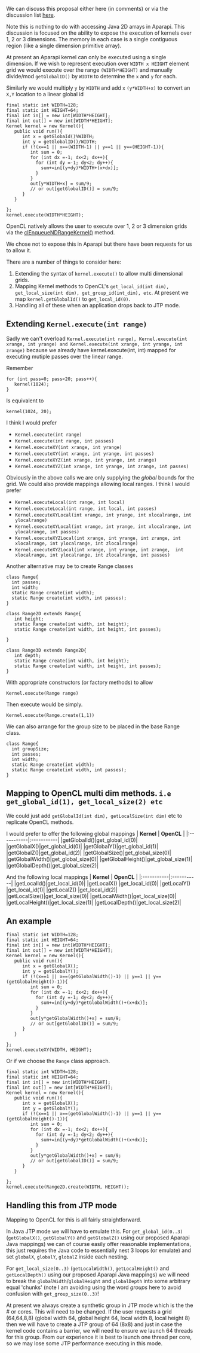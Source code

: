 We can discuss this proposal either here (in comments) or via the discussion list [here](http://groups.google.com/group/aparapi-discuss/browse_thread/thread/27e407cce98d9af0).

Note this is nothing to do with accessing Java 2D arrays in Aparapi. This discussion is focused on the ability to expose the execution of kernels over 1, 2 or 3 dimensions.  The memory in each case is a single contiguous region (like a single dimension primitive array).

At present an Aparapi kernel can only be executed using a single dimension. If we wish to represent execution over `WIDTH x HEIGHT` element grid we would execute over the range `(WIDTH*HEIGHT)` and manually divide/mod `getGlobalID()` by `WIDTH` to determine the `x` and `y` for each.

Similarly we would multiply `y` by `WIDTH` and add `x` `(y*WIDTH+x)` to convert an `X,Y` location to a linear global id

```
final static int WIDTH=128;
final static int HEIGHT=64;
final int in[] = new int[WIDTH*HEIGHT];
final int out[] = new int[WIDTH*HEIGHT];
Kernel kernel = new Kernel(){
   public void run(){
      int x = getGlobaId()%WIDTH;
      int y = getGlobalID()/WIDTH;
      if (!(x==1 || x==(WIDTH-1) || y==1 || y==(HEIGHT-1)){
         int sum = 0;
         for (int dx =-1; dx<2; dx++){
           for (int dy =-1; dy<2; dy++){
             sum+=in[(y+dy)*WIDTH+(x+dx)];
           }
         }
         out[y*WIDTH+x] = sum/9;
         // or out[getGlobalID()] = sum/9;
      } 
   }

};
kernel.execute(WIDTH*HEIGHT);
```

OpenCL natively allows the user to execute over 1, 2 or 3 dimension grids via the [clEnqueueNDRangeKernel()](http://www.khronos.org/registry/cl/sdk/1.2/docs/man/xhtml/clEnqueueNDRangeKernel.html) method.

We chose not to expose this in Aparapi but there have been requests for us to allow it.

There are a number of things to consider here:
  1. Extending the syntax of `kernel.execute()` to allow multi dimensional grids.
  1. Mapping Kernel methods to OpenCL's `get_local_id(int dim), get_local_size(int dim), get_group_id(int_dim), etc`. At present we map `kernel.getGlobalId()` to `get_local_id(0)`.
  1. Handling all of these when an application drops back to JTP mode.

## Extending `Kernel.execute(int range)` ##
Sadly we can't overload `Kernel.execute(int range), Kernel.execute(int xrange, int yrange) and Kernel.execute(int xrange, int yrange, int zrange)` because we already have kernel.execute(int, int) mapped for executing mutiple passes over the linear range.

Remember

```
for (int pass=0; pass<20; pass++){
   kernel(1024);
}
```

Is equivalent to

```
kernel(1024, 20);
```

I think I would prefer
  * `Kernel.execute(int range)`
  * `Kernel.execute(int range, int passes)`
  * `Kernel.executeXY(int xrange, int yrange)`
  * `Kernel.executeXY(int xrange, int yrange, int passes)`
  * `Kernel.executeXYZ(int xrange, int yrange, int zrange)`
  * `Kernel.executeXYZ(int xrange, int yrange, int zrange, int passes)`

Obviously in the above calls we are only supplying the _global_ bounds for the grid. We could also provide mappings allowing local ranges.
I think I would prefer
  * `Kernel.executeLocal(int range, int local)`
  * `Kernel.executeLocal(int range, int local, int passes)`
  * `Kernel.executeXYLocal(int xrange, int yrange, int xlocalrange, int ylocalrange)`
  * `Kernel.executeXYLocal(int xrange, int yrange, int xlocalrange, int ylocalrange, int passes)`
  * `Kernel.executeXYZLocal(int xrange, int yrange, int zrange, int xlocalrange, int ylocalrange, int zlocalrange)`
  * `Kernel.executeXYZLocal(int xrange, int yrange, int zrange,  int xlocalrange, int ylocalrange, int zlocalrange, int passes)`

Another alternative may be to create Range classes

```
class Range{
  int passes;
  int width;
  static Range create(int width);
  static Range create(int width, int passes);
}

class Range2D extends Range{
   int height;
   static Range create(int width, int height);
   static Range create(int width, int height, int passes);

}

class Range3D extends Range2D{
   int depth; 
   static Range create(int width, int height);
   static Range create(int width, int height, int passes);
}
```

With appropriate constructors (or factory methods) to allow

`Kernel.execute(Range range)`

Then execute would be simply.

`Kernel.execute(Range.create(1,1))`

We can also arrange for the group size to be placed in the base Range class.

```
class Range{
  int groupSize;
  int passes;
  int width;
  static Range create(int width);
  static Range create(int width, int passes);
}
```



## Mapping to OpenCL multi dim methods. `i.e get_global_id(1), get_local_size(2) etc` ##

We could just add `getGlobalId(int dim), getLocalSize(int dim)` etc to replicate OpenCL methods.

I would prefer to offer the following global  mappings
| **Kernel** | **OpenCL** |
|:-----------|:-----------|
|getGlobalId()|get\_global\_id(0)|
|getGlobalX()|get\_global\_id(0)|
|getGlobalY()|get\_global\_id(1)|
|getGlobalZ()|get\_global\_id(2)|
|getGlobalSize()|get\_global\_size(0)|
|getGlobalWidth()|get\_global\_size(0)|
|getGlobalHeight()|get\_global\_size(1)|
|getGlobalDepth()|get\_global\_size(2)|

And the following local  mappings
| **Kernel** | **OpenCL** |
|:-----------|:-----------|
|getLocalId()|get\_local\_id(0)|
|getLocalX() |get\_local\_id(0)|
|getLocalY() |get\_local\_id(1)|
|getLocalZ() |get\_local\_id(2)|
|getLocalSize()|get\_local\_size(0)|
|getLocalWidth()|get\_local\_size(0)|
|getLocalHeight()|get\_local\_size(1)|
|getLocalDepth()|get\_local\_size(2)|

## An example ##

```
final static int WIDTH=128;
final static int HEIGHT=64;
final int in[] = new int[WIDTH*HEIGHT];
final int out[] = new int[WIDTH*HEIGHT];
Kernel kernel = new Kernel(){
   public void run(){
      int x = getGlobalX();
      int y = getGlobalY();
      if (!(x==1 || x==(getGlobalWidth()-1) || y==1 || y==(getGlobalHeight()-1)){
         int sum = 0;
         for (int dx =-1; dx<2; dx++){
           for (int dy =-1; dy<2; dy++){
             sum+=in[(y+dy)*getGlobalWidth()+(x+dx)];
           }
         }
         out[y*getGlobalWidth()+x] = sum/9;
         // or out[getGlobalID()] = sum/9;
      } 
   }

};
kernel.executeXY(WIDTH, HEIGHT);
```

Or if we choose the `Range` class approach.

```
final static int WIDTH=128;
final static int HEIGHT=64;
final int in[] = new int[WIDTH*HEIGHT];
final int out[] = new int[WIDTH*HEIGHT];
Kernel kernel = new Kernel(){
   public void run(){
      int x = getGlobalX();
      int y = getGlobalY();
      if (!(x==1 || x==(getGlobalWidth()-1) || y==1 || y==(getGlobalHeight()-1)){
         int sum = 0;
         for (int dx =-1; dx<2; dx++){
           for (int dy =-1; dy<2; dy++){
             sum+=in[(y+dy)*getGlobalWidth()+(x+dx)];
           }
         }
         out[y*getGlobalWidth()+x] = sum/9;
         // or out[getGlobalID()] = sum/9;
      } 
   }

};
kernel.execute(Range2D.create(WIDTH, HEIGHT));
```

## Handling this from JTP mode ##

Mapping to OpenCL for this is all fairly straightforward.

In Java JTP mode we will have to emulate this. For `get_global_id(0..3)` (`getGlobalX()`, `getGlobalY()` and `getGlobalZ()` using our proposed Aparapi Java mappings) we can of course easily offer reasonable implementations, this just requires the Java code to essentially nest 3 loops (or emulate) and set `globalX`, `globalY`, `globalZ` inside each nesting.

For `get_local_size(0..3)` (`getLocalWidth()`, `getLocalHeight()` and `getLocalDepth()` using our proposed Aparapi Java mappings) we will need to break the `globalWidth`/`globalHeight` and `globalDepth` into some arbitrary equal 'chunks' (note I am avoiding using the word _groups_ here to avoid confusion with `get_group_size(0..3)`!

At present we always create a synthetic group in JTP mode which is the the # or cores. This will need to be changed.  If the user requests a grid (64,64,8,8) (global width 64, global height 64, local width 8, local height 8) then we will have to create a JTP group of 64 (8x8) and just in case the kernel code contains a barrier, we will need to ensure we launch 64 threads for this group. From our experience it is best to launch one thread per core, so we may lose some JTP performance executing in this mode.




